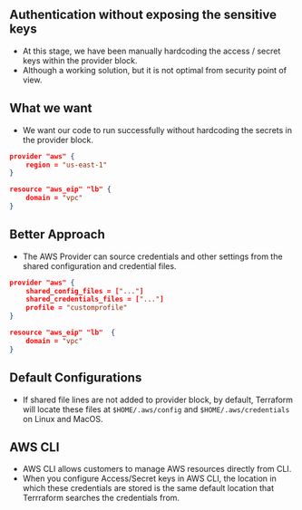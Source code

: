 ## Authentication without exposing the sensitive keys
- At this stage, we have been manually hardcoding the access / secret keys within the provider block.
- Although a working solution, but it is not optimal from security point of view.

## What we want
- We want our code to run successfully without hardcoding the secrets in the provider block.
```json
provider "aws" {
    region = "us-east-1"
}

resource "aws_eip" "lb" {
    domain = "vpc"
}
```

## Better Approach 
- The AWS Provider can source credentials and other settings from the shared configuration and credential files.
```json
provider "aws" {
    shared_config_files = ["..."]
    shared_credentials_files = ["..."]
    profile = "customprofile"
}

resource "aws_eip" "lb"  {
    domain = "vpc"
}
```

## Default Configurations
- If shared file lines are not added to provider block, by default, Terraform will locate these files at `$HOME/.aws/config` and `$HOME/.aws/credentials` on Linux and MacOS.

## AWS CLI
- AWS CLI allows customers to manage AWS resources directly from CLI.
- When you configure Access/Secret keys in AWS CLI, the location in which these credentials are stored is the same default location that Terrraform searches the credentials from.